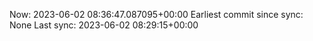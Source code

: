 Now: 2023-06-02 08:36:47.087095+00:00 Earliest commit since sync: None Last sync: 2023-06-02 08:29:15+00:00
